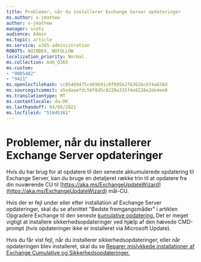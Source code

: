 ```yaml
---
title: Problemer, når du installerer Exchange Server opdateringer
ms.author: v-jmathew
author: v-jmathew
manager: scotv
audience: Admin
ms.topic: article
ms.service: o365-administration
ROBOTS: NOINDEX, NOFOLLOW
localization_priority: Normal
ms.collection: Adm_O365
ms.custom:
- "9005482"
- "9421"
ms.openlocfilehash: cc05469475c469691c0f09562f8362bc6f4a638d
ms.sourcegitcommit: a5edaaefdc56f8d5c8220a335f4e8228e2de4ee0
ms.translationtype: MT
ms.contentlocale: da-DK
ms.lasthandoff: 04/08/2021
ms.locfileid: "51645161"
---
```

# <a name="issues-when-installing-exchange-server-updates"></a>Problemer, når du installerer Exchange Server opdateringer

Hvis du har brug for at opdatere til den seneste akkumulerede opdatering til Exchange Server, kan du bruge en detaljeret række trin til at opdatere fra din nuværende CU til [https://aka.ms/ExchangeUpdateWizard](https://aka.ms/ExchangeUpdateWizard) mål-CU.

Hvis der er fejl under eller efter installation af Exchange Server opdateringer, skal du se afsnittet "Bedste fremgangsmåder" i artiklen Opgradere Exchange til den seneste [kumulative opdatering.](https://docs.microsoft.com/Exchange/plan-and-deploy/install-cumulative-updates) Det er meget vigtigt at installere sikkerhedsopdateringer ved hjælp af den hævede CMD-prompt (hvis opdateringer ikke er installeret via Microsoft Update).

Hvis du får vist fejl, når du installerer sikkerhedsopdateringer, eller når opdateringen blev installeret, skal du se [Reparer mislykkede installationer af Exchange Cumulative og Sikkerhedsopdateringer.](https://aka.ms/exupdatefaq)
